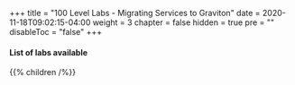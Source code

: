 +++
title = "100 Level Labs - Migrating Services to Graviton"
date = 2020-11-18T09:02:15-04:00
weight = 3
chapter = false
hidden = true
pre = ""
disableToc = "false"
+++

#### List of labs available
{{% children /%}}
